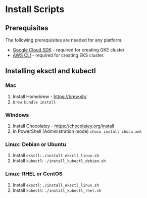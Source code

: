 # Install Scripts

## Prerequisites

The following prerequisites are needed for any platform.

* [Google Cloud SDK](https://cloud.google.com/sdk/install) - required for creating GKE cluster
* [AWS CLI](https://aws.amazon.com/cli/) - required for creating EKS cluster.

## Installing eksctl and kubectl

### Mac

1. Install Homebrew - https://brew.sh/
2. `brew bundle install`

### Windows

1. Install Chocolatey - https://chocolatey.org/install
2. In PowerShell (Administration mode) `choco install choco.xml`

### Linux: Debian or Ubuntu

1. Install `eksctl`: `./install_eksctl_linux.sh`
2. Install `kubectl`: `./install_kubectl_debian.sh`

### Linux: RHEL or CentOS

1. Install `eksctl`: `./install_eksctl_linux.sh`
2. Install `kubectl`: `./install_kubectl_rhel.sh`

